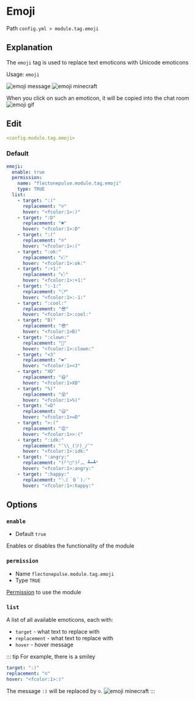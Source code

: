 # Emoji
Path `config.yml > module.tag.emoji`

## Explanation
The `emoji` tag is used to replace text emoticons with Unicode emoticons

Usage: `emoji`

![emoji message](/emojimessage.png)
![emoji minecraft](/emojiminecraft.png)

When you click on such an emoticon, it will be copied into the chat room
![emoji gif](/emoji.gif)

## Edit
```yaml
<config.module.tag.emoji>
```

### Default
```yaml
emoji:
  enable: true
  permission:
    name: "flectonepulse.module.tag.emoji"
    type: TRUE
  list:
    - target: ":)"
      replacement: "☺"
      hover: "<fcolor:1>:)"
    - target: ":D"
      replacement: "☻"
      hover: "<fcolor:1>:D"
    - target: ":("
      replacement: "☹"
      hover: "<fcolor:1>:("
    - target: ":ok:"
      replacement: "🖒"
      hover: "<fcolor:1>:ok:"
    - target: ":+1:"
      replacement: "🖒"
      hover: "<fcolor:1>:+1:"
    - target: ":-1:"
      replacement: "🖓"
      hover: "<fcolor:1>:-1:"
    - target: ":cool:"
      replacement: "😎"
      hover: "<fcolor:1>:cool:"
    - target: "B)"
      replacement: "😎"
      hover: "<fcolor:1>B)"
    - target: ":clown:"
      replacement: "🤡"
      hover: "<fcolor:1>:clown:"
    - target: "<3"
      replacement: "❤"
      hover: "<fcolor:1><3"
    - target: "XD"
      replacement: "😆"
      hover: "<fcolor:1>XD"
    - target: "%)"
      replacement: "😵"
      hover: "<fcolor:1>%)"
    - target: "=D"
      replacement: "😃"
      hover: "<fcolor:1>=D"
    - target: ">:("
      replacement: "😡"
      hover: "<fcolor:1>>:("
    - target: ":idk:"
      replacement: "¯\\_(ツ)_/¯"
      hover: "<fcolor:1>:idk:"
    - target: ":angry:"
      replacement: "(╯°□°)╯︵ ┻━┻"
      hover: "<fcolor:1>:angry:"
    - target: ":happy:"
      replacement: "＼(＾O＾)／"
      hover: "<fcolor:1>:happy:"
```

## Options

### `enable`
- Default `true`

Enables or disables the functionality of the module

### `permission`
- Name `flectonepulse.module.tag.emoji`
- Type `TRUE`

[Permission](/en/config/module/#explanation) to use the module

### `list`

A list of all available emoticons, each with:
- `target` - what text to replace with
- `replacement` - what text to replace with
- `hover` - hover message

::: tip For example, there is a smiley
```yaml
target: ":)"
replacement: "☺"
hover: "<fcolor:1>:)"
```

The message `:)` will be replaced by `☺`.
![emoji minecraft](/emojiminecraft.png)
:::